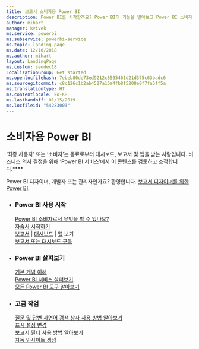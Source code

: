 ```yaml
---
title: 보고서 소비자용 Power BI
description: Power BI를 시작할까요? Power BI의 기능을 알아보고 Power BI 소비자 또는 최종 사용자로 이 기능을 통해 할 수 있는 작업을 확인하세요.
author: mihart
manager: kvivek
ms.service: powerbi
ms.subservice: powerbi-service
ms.topic: landing-page
ms.date: 12/10/2018
ms.author: mihart
layout: LandingPage
ms.custom: seodec18
LocalizationGroup: Get started
ms.openlocfilehash: 7ebeb80de73ed9212c8565461d21d375c63badc6
ms.sourcegitcommit: c8c126c1b2ab4527a16a4fb8f5208e0f7fa5ff5a
ms.translationtype: HT
ms.contentlocale: ko-KR
ms.lasthandoff: 01/15/2019
ms.locfileid: "54283003"
---
```

# <a name="power-bi-for-consumers"></a>소비자용 Power BI
‘최종 사용자’ 또는 ‘소비자’는 동료로부터 대시보드, 보고서 및 앱을 받는 사람입니다. 비즈니스 의사 결정을 위해 ‘Power BI 서비스’에서 이 콘텐츠를 검토하고 조작합니다.****

Power BI 디자이너, 개발자 또는 관리자인가요? 환영합니다. [보고서 디자이너를 위한 Power BI](../power-bi-creator-landing.md).

<ul class="panelContent cardsF"> 
              <li> 
                             <div class="cardSize"> 
                                           <div class="cardPadding"> 
                                                          <div class="card"> 
                                                                        <div class="cardText"> 
                                                                                      <h3>Power BI 사용 시작</h3> 
                                                                                      <p></p>
                                                                                            <a href="end-user-consumer.md">Power BI 소비자로서 무엇을 할 수 있나요?</a><br/> 
                                                                                            <a href="../service-get-started.md">자습서 시작하기</a><br/>
<a href="end-user-report-open.md">보고서</a> | <a href="end-user-dashboard-open.md">대시보드</a> | <a href="end-user-apps.md">앱</a> 보기<br/> 
                                                                                            <!--<a href="end-user-collaborate.md">Collaborate</a><br/> -->
                                                                                            <a href="end-user-subscribe.md">보고서 또는 대시보드 구독</a><br/> 
                                                                        </div> 
                                                          </div> 
                                           </div> 
                             </div> 
              </li>
              <li> 
                             <div class="cardSize"> 
                                           <div class="cardPadding"> 
                                                          <div class="card"> 
                                                                        <div class="cardText"> 
                                                                                      <h3>Power BI 살펴보기</h3> 
                                                                                      <p></p>
                                                                                            <a href="end-user-basic-concepts.md">기본 개념 이해</a><br/>
                                                                                            <a href="end-user-experience.md">Power BI 서비스 살펴보기</a><br/> 
                                                                                            <a href="../power-bi-overview.md">모든 Power BI 도구 알아보기</a><br/> 
                                                                                            <!--<a href="end-user-faq.md">FAQ: Frequently Asked Questions</a> -->
                                                                        </div> 
                                                          </div> 
                                           </div> 
                             </div> 
              </li>
              <li> 
                             <div class="cardSize"> 
                                           <div class="cardPadding"> 
                                                          <div class="card"> 
                                                                        <div class="cardText"> 
                                                                                      <h3>고급 작업</h3> 
                                                                                      <p></p>
                                                                                            <a href="end-user-q-and-a.md">질문 및 답변 자연어 검색 상자 사용 방법 알아보기</a><br/> 
                                                                                            <a href="end-user-focus.md">표시 설정 변경</a><br/> 
                                                                                            <a href="end-user-report-filter.md">보고서 필터 사용 방법 알아보기</a><br> 
                                                                                            <a href="end-user-insights.md">자동 인사이트 생성</a><br/> 
                                                                        </div> 
                                                          </div> 
                                           </div> 
                             </div> 
              </li>
</ul>


